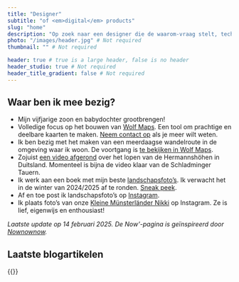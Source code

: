 ```yaml
---
title: "Designer"
subtitle: "of <em>digital</em> products"
slug: "home"
description: "Op zoek naar een designer die de waarom-vraag stelt, technisch meedenkt en prachtige producten maakt? Ik kan je helpen." # Not required
photo: "/images/header.jpg" # Not required
thumbnail: "" # Not required

header: true # true is a large header, false is no header
header_studio: true # Not required
header_title_gradient: false # Not required
---
```


## Waar ben ik mee bezig?

- Mijn vijfjarige zoon en babydochter grootbrengen!
- Volledige focus op het bouwen van [Wolf Maps](https://www.wolfmaps.nl/). Een tool om prachtige en deelbare kaarten te maken. [Neem contact op](/contact) als je meer wilt weten.
- Ik ben bezig met het maken van een meerdaagse wandelroute in de omgeving waar ik woon. De voortgang is [te bekijken in Wolf Maps](https://wolfmaps.nl/kaart/route-du-drenthe-7b975eb).
- Zojuist [een video afgerond](https://www.youtube.com/watch?v=T2MwUVcXqPg) over het lopen van de Hermannshöhen in Duitsland. Momenteel is bijna de video klaar van de Schladminger Tauern.
- Ik werk aan een boek met mijn beste [landschapsfoto’s](/gallery). Ik verwacht het in de winter van 2024/2025 af te ronden. [Sneak peek](https://www.linkedin.com/posts/aljanscholtens_ken-je-dat-gevoel-dat-je-zo-veel-leuke-activity-7183480484998356992-aj4o?utm_source=share&utm_medium=member_desktop).
- Af en toe post ik landschapsfoto’s op [Instagram](https://instagram.com/aljan).
- Ik plaats foto’s van onze [Kleine Münsterländer Nikki](http://www.instagram.com/munsterlandernikki/) op Instagram. Ze is lief, eigenwijs en enthousiast!

_Laatste update op 14 februari 2025. De Now'-pagina is geïnspireerd door [Nownownow](http://nownownow.com/)._

## Laatste blogartikelen

{{<latestblogs>}}
